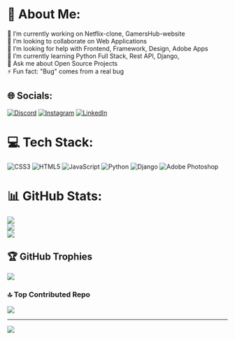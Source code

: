 # 💫 About Me:
🔭 I’m currently working on Netflix-clone, GamersHub-website<br>👯 I’m looking to collaborate on Web Applications<br>🤝 I’m looking for help with Frontend, Framework, Design, Adobe Apps<br>🌱 I’m currently learning Python Full Stack, Rest API, Django, <br>💬 Ask me about Open Source Projects<br>⚡ Fun fact: "Bug" comes from a real bug


## 🌐 Socials:
[![Discord](https://img.shields.io/badge/Discord-%237289DA.svg?logo=discord&logoColor=white)](https://discord.gg/https://discord.com/channels/@swayam_prakash) [![Instagram](https://img.shields.io/badge/Instagram-%23E4405F.svg?logo=Instagram&logoColor=white)](https://instagram.com/https://www.instagram.com/swayam_prakashh/) [![LinkedIn](https://img.shields.io/badge/LinkedIn-%230077B5.svg?logo=linkedin&logoColor=white)](https://linkedin.com/in/https://www.linkedin.com/in/swayam-prakash-pattanayak/) 

# 💻 Tech Stack:
![CSS3](https://img.shields.io/badge/css3-%231572B6.svg?style=for-the-badge&logo=css3&logoColor=white) ![HTML5](https://img.shields.io/badge/html5-%23E34F26.svg?style=for-the-badge&logo=html5&logoColor=white) ![JavaScript](https://img.shields.io/badge/javascript-%23323330.svg?style=for-the-badge&logo=javascript&logoColor=%23F7DF1E) ![Python](https://img.shields.io/badge/python-3670A0?style=for-the-badge&logo=python&logoColor=ffdd54) ![Django](https://img.shields.io/badge/django-%23092E20.svg?style=for-the-badge&logo=django&logoColor=white) ![Adobe Photoshop](https://img.shields.io/badge/adobe%20photoshop-%2331A8FF.svg?style=for-the-badge&logo=adobe%20photoshop&logoColor=white)
# 📊 GitHub Stats:
![](https://github-readme-stats.vercel.app/api?username=swayam02072001&theme=dark&hide_border=true&include_all_commits=false&count_private=false)<br/>
![](https://github-readme-streak-stats.herokuapp.com/?user=swayam02072001&theme=dark&hide_border=true)<br/>
![](https://github-readme-stats.vercel.app/api/top-langs/?username=swayam02072001&theme=dark&hide_border=true&include_all_commits=false&count_private=false&layout=compact)

## 🏆 GitHub Trophies
![](https://github-profile-trophy.vercel.app/?username=swayam02072001&theme=radical&no-frame=true&no-bg=true&margin-w=4)

### 🔝 Top Contributed Repo
![](https://github-contributor-stats.vercel.app/api?username=swayam02072001&limit=5&theme=dark&combine_all_yearly_contributions=true)

---
[![](https://visitcount.itsvg.in/api?id=swayam02072001&icon=0&color=0)](https://visitcount.itsvg.in)
